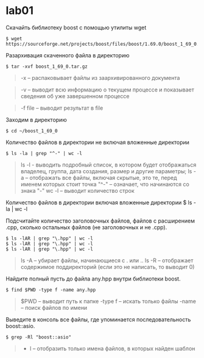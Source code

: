 # lab01

Скачайть библиотеку boost с помощью утилиты wget

```
$ wget https://sourceforge.net/projects/boost/files/boost/1.69.0/boost_1_69_0.tar.gz
```

Разархивация скаченного файла в директорию

```
$ tar -xvf boost_1_69_0.tar.gz
```

>-x – распаковывает файлы из заархивированного документа

>-v – выводит всю информацию о текущем процессе и показывает сведения об уже завершенном процессе

>-f file – выводит результат в file

Заходим в директорию 

```
$ cd ~/boost_1_69_0
```

Количество файлов в директории не включая вложенные директории

```
$ ls -la | grep "^-" | wc -l
```

>ls -l - выводить подробный список, в котором будет отображаться владелец, группа, дата создания, размер и другие параметры;
ls -a – отображать все файлы, включая скрытые, это те, перед именем которых стоит точка
"^-" – означает, что начинаются со знака "-"
>wc -l – выводит количество строк

Количество файлов в директории включая вложенные директории
$ ls -la | wc -l

Подсчитайте количество заголовочных файлов, файлов с расширением .cpp, сколько остальных файлов (не заголовочных и не .cpp).

```
$ ls -lAR | grep "\.hpp" | wc -l
$ ls -lAR | grep "\.hpp" | wc -l
$ ls -lAR | grep "\.hpp" | wc -l
```

>ls -A – убирает файлы, начинающиеся с . или ..
>ls -R – отображает содержимое поддиректорий (если это не написать, то выводит 0)

Найдите полный пусть до файла any.hpp внутри библиотеки boost.

```
$ find $PWD -type f -name any.hpp
```

>$PWD – выводит путь к папке
>-type f – искать только файлы
>-name – поиск файлов по имени

Выведите в консоль все файлы, где упоминается последовательность boost::asio.

```
$ grep -Rl "boost::asio"
```

>- l – отобразить только имена файлов, в которых найден шаблон










